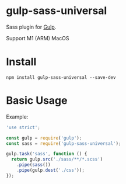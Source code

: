 # gulp-sass-universal

Sass plugin for [Gulp](https://github.com/gulpjs/gulp).

Support M1 (ARM) MacOS

# Install

```
npm install gulp-sass-universal --save-dev
```

# Basic Usage

Example:

```javascript
'use strict';

const gulp = require('gulp');
const sass = require('gulp-sass-universal');

gulp.task('sass', function () {
  return gulp.src('./sass/**/*.scss')
    .pipe(sass())
    .pipe(gulp.dest('./css'));
});
```
